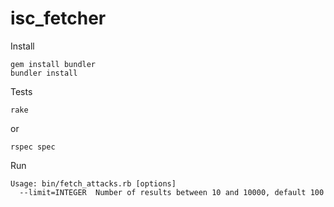 # isc_fetcher

Install
```
gem install bundler
bundler install
```

Tests
```
rake
```
or
```
rspec spec
```

Run
```
Usage: bin/fetch_attacks.rb [options]
  --limit=INTEGER  Number of results between 10 and 10000, default 100
```
